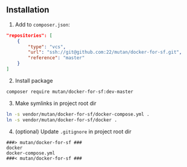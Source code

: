 ## Installation

1. Add to `composer.json`:
```json
"repositories": [
    {
        "type": "vcs",
        "url": "ssh://git@github.com:22/mutan/docker-for-sf.git",
        "reference": "master"
    }
]
```

2. Install package
```bash
composer require mutan/docker-for-sf:dev-master
```

3. Make symlinks in project root dir
```bash
ln -s vendor/mutan/docker-for-sf/docker-compose.yml .
ln -s vendor/mutan/docker-for-sf/docker .
```

4. (optional) Update `.gitignore` in project root dir
```
###> mutan/docker-for-sf ###
docker
docker-compose.yml
###< mutan/docker-for-sf ###
```
